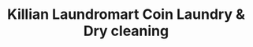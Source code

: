 ---
title: "Killian Laundromart Coin Laundry & Dry cleaning"
url: /miami/killian-laundromart-coin-laundry-and-dry-cleaning/
shop: laundry
---